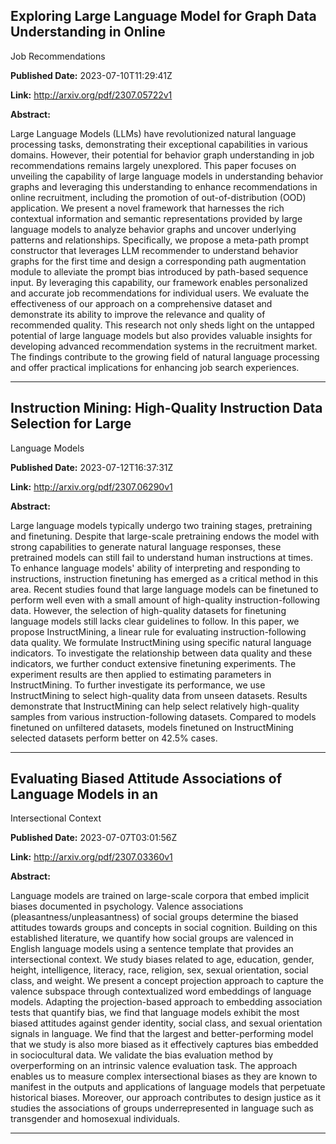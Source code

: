 ## Exploring Large Language Model for Graph Data Understanding in Online
  Job Recommendations

**Published Date:** 2023-07-10T11:29:41Z

**Link:** http://arxiv.org/pdf/2307.05722v1

**Abstract:**

  Large Language Models (LLMs) have revolutionized natural language processing
tasks, demonstrating their exceptional capabilities in various domains.
However, their potential for behavior graph understanding in job
recommendations remains largely unexplored. This paper focuses on unveiling the
capability of large language models in understanding behavior graphs and
leveraging this understanding to enhance recommendations in online recruitment,
including the promotion of out-of-distribution (OOD) application. We present a
novel framework that harnesses the rich contextual information and semantic
representations provided by large language models to analyze behavior graphs
and uncover underlying patterns and relationships. Specifically, we propose a
meta-path prompt constructor that leverages LLM recommender to understand
behavior graphs for the first time and design a corresponding path augmentation
module to alleviate the prompt bias introduced by path-based sequence input. By
leveraging this capability, our framework enables personalized and accurate job
recommendations for individual users. We evaluate the effectiveness of our
approach on a comprehensive dataset and demonstrate its ability to improve the
relevance and quality of recommended quality. This research not only sheds
light on the untapped potential of large language models but also provides
valuable insights for developing advanced recommendation systems in the
recruitment market. The findings contribute to the growing field of natural
language processing and offer practical implications for enhancing job search
experiences.


---

## Instruction Mining: High-Quality Instruction Data Selection for Large
  Language Models

**Published Date:** 2023-07-12T16:37:31Z

**Link:** http://arxiv.org/pdf/2307.06290v1

**Abstract:**

  Large language models typically undergo two training stages, pretraining and
finetuning. Despite that large-scale pretraining endows the model with strong
capabilities to generate natural language responses, these pretrained models
can still fail to understand human instructions at times. To enhance language
models' ability of interpreting and responding to instructions, instruction
finetuning has emerged as a critical method in this area. Recent studies found
that large language models can be finetuned to perform well even with a small
amount of high-quality instruction-following data. However, the selection of
high-quality datasets for finetuning language models still lacks clear
guidelines to follow. In this paper, we propose InstructMining, a linear rule
for evaluating instruction-following data quality. We formulate InstructMining
using specific natural language indicators. To investigate the relationship
between data quality and these indicators, we further conduct extensive
finetuning experiments. The experiment results are then applied to estimating
parameters in InstructMining. To further investigate its performance, we use
InstructMining to select high-quality data from unseen datasets. Results
demonstrate that InstructMining can help select relatively high-quality samples
from various instruction-following datasets. Compared to models finetuned on
unfiltered datasets, models finetuned on InstructMining selected datasets
perform better on 42.5% cases.


---

## Evaluating Biased Attitude Associations of Language Models in an
  Intersectional Context

**Published Date:** 2023-07-07T03:01:56Z

**Link:** http://arxiv.org/pdf/2307.03360v1

**Abstract:**

  Language models are trained on large-scale corpora that embed implicit biases
documented in psychology. Valence associations (pleasantness/unpleasantness) of
social groups determine the biased attitudes towards groups and concepts in
social cognition. Building on this established literature, we quantify how
social groups are valenced in English language models using a sentence template
that provides an intersectional context. We study biases related to age,
education, gender, height, intelligence, literacy, race, religion, sex, sexual
orientation, social class, and weight. We present a concept projection approach
to capture the valence subspace through contextualized word embeddings of
language models. Adapting the projection-based approach to embedding
association tests that quantify bias, we find that language models exhibit the
most biased attitudes against gender identity, social class, and sexual
orientation signals in language. We find that the largest and better-performing
model that we study is also more biased as it effectively captures bias
embedded in sociocultural data. We validate the bias evaluation method by
overperforming on an intrinsic valence evaluation task. The approach enables us
to measure complex intersectional biases as they are known to manifest in the
outputs and applications of language models that perpetuate historical biases.
Moreover, our approach contributes to design justice as it studies the
associations of groups underrepresented in language such as transgender and
homosexual individuals.


---

